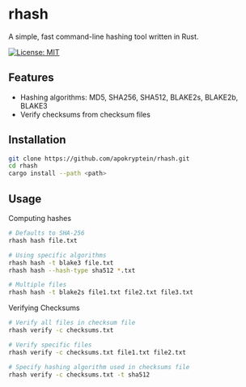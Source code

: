# rhash

A simple, fast command-line hashing tool written in Rust.

[![License: MIT](https://img.shields.io/badge/License-MIT-yellow.svg)](LICENSE)

## Features

- Hashing algorithms: MD5, SHA256, SHA512, BLAKE2s, BLAKE2b, BLAKE3
- Verify checksums from checksum files

## Installation

```bash
git clone https://github.com/apokryptein/rhash.git
cd rhash
cargo install --path <path>
```

## Usage

Computing hashes

```bash
# Defaults to SHA-256
rhash hash file.txt

# Using specific algorithms
rhash hash -t blake3 file.txt
rhash hash --hash-type sha512 *.txt

# Multiple files
rhash hash -t blake2s file1.txt file2.txt file3.txt
```

Verifying Checksums

```bash
# Verify all files in checksum file
rhash verify -c checksums.txt

# Verify specific files
rhash verify -c checksums.txt file1.txt file2.txt

# Specify hashing algorithm used in checksums file
rhash verify -c checksums.txt -t sha512
```
